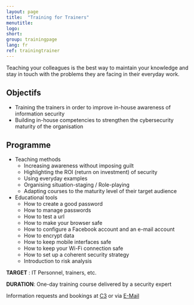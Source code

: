 ```yaml
---
layout: page
title:  "Training for Trainers"
menutitle:
logo:
short:
group: trainingpage
lang: fr
ref: trainingtrainer
---
```

Teaching your colleagues is the best way to maintain your knowledge and stay in touch with the problems they are facing in their everyday work.

## Objectifs

* Training the trainers in order to improve in-house awareness of information security
* Building in-house competencies to strengthen the cybersecurity maturity of the organisation

## Programme


* Teaching methods
  * Increasing awareness without imposing guilt
  * Highlighting the ROI (return on investment) of security
  * Using everyday examples
  * Organising situation-staging / Role-playing
  * Adapting courses to the maturity level of their target audience
* Educational tools
  * How to create a good password
  * How to manage passwords
  * How to test a url
  * How to make your browser safe
  * How to configure a Facebook account and an e-mail account
  * How to encrypt data
  * How to keep mobile interfaces safe
  * How to keep your Wi-Fi connection safe
  * How to set up a coherent security strategy
  * Introduction to risk analysis


**TARGET** : IT Personnel, trainers, etc.

**DURATION**: One-day training course delivered by a security expert


Information requests and bookings at [C3](https://c3.lu/catalogue/awareness-train-the-trainer/) or via [E-Mail](mailto:services@cases.lu?subject=Formation%20CASES)
